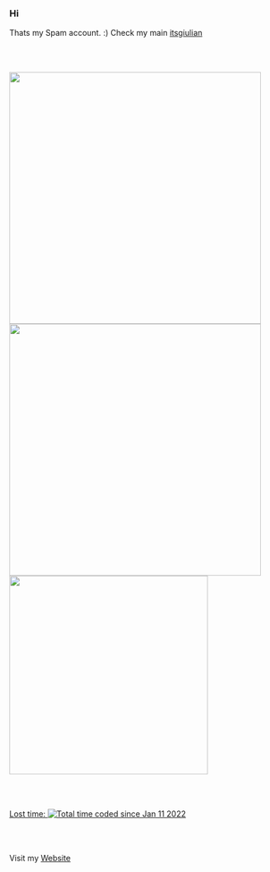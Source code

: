 ### Hi 

Thats my Spam account. :) Check my main [itsgiulian](https://github.com/itsgiulian)

<br></br>

<div>
  <a href="https://wakatime.com/@itsgiulian"><img width="450" src="https://github-readme-stats.vercel.app/api?username=itsgiulian&show_icons=true&hide=stars&include_all_commits=true&count_private=true&theme=github_dark"/></a>
</div>


<div>
    <a href="https://wakatime.com/@itsgiulian"><img width="450" src="https://github-readme-stats.vercel.app/api/wakatime?username=itsgiulian&layout=compact&theme=github_dark"></a>
   <a href="https://wakatime.com/@BigAngryCupcake
"><img width="355" src="https://github-readme-stats.vercel.app/api/top-langs/?username=BigAngryCupcake&layout=compact&theme=github_dark"/>
</div>

<br></br>
  
  
  <label >Lost time: </label><a href="https://wakatime.com/@e04bd003-1507-43ac-a72c-56dfeed083d1"><img src="https://wakatime.com/badge/user/e04bd003-1507-43ac-a72c-56dfeed083d1.svg?style=flat-square" alt="Total time coded since Jan 11 2022" /></a>
  
  
  <br></br>

Visit my [Website](https://itsgiulian.me)
